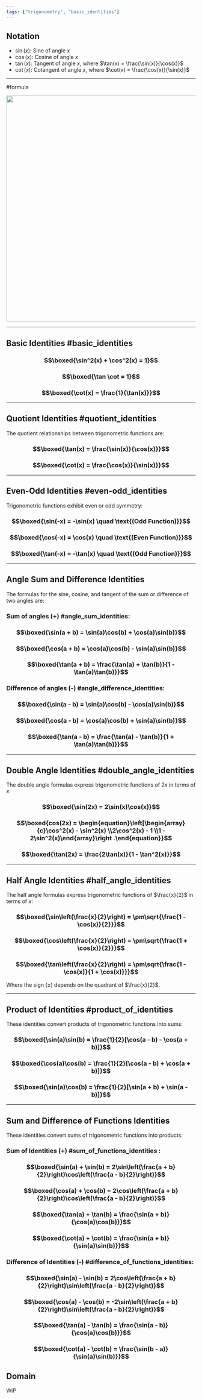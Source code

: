 ```yaml
---
tags: ["trigonometry", "basic_identities"]
---
```


## Notation
- $\sin(x)$: Sine of angle $x$
- $\cos(x)$: Cosine of angle $x$
- $\tan(x)$: Tangent of angle $x$, where $\tan(x) = \frac{\sin(x)}{\cos(x)}$
- $\cot(x)$: Cotangent of angle $x$, where $\cot(x) = \frac{\cos(x)}{\sin(x)}$

---
#formula

<img src="Pictures/trig_identities.png" width=600 height="auto" style="display: block; margin: auto">

---
## Basic Identities #basic_identities
### $$\boxed{\sin^2(x) + \cos^2(x) = 1}$$
### $$\boxed{\tan \cot = 1}$$
### $$\boxed{\cot(x) = \frac{1}{\tan(x)}}$$

---

## Quotient Identities #quotient_identities
The quotient relationships between trigonometric functions are:
### $$\boxed{\tan(x) = \frac{\sin(x)}{\cos(x)}}$$
### $$\boxed{\cot(x) = \frac{\cos(x)}{\sin(x)}}$$

---

## Even-Odd Identities #even-odd_identities
Trigonometric functions exhibit even or odd symmetry:
### $$\boxed{\sin(-x) = -\sin(x) \quad \text{(Odd Function)}}$$
### $$\boxed{\cos(-x) = \cos(x) \quad \text{(Even Function)}}$$
### $$\boxed{\tan(-x) = -\tan(x) \quad \text{(Odd Function)}}$$

---

## Angle Sum and Difference Identities
The formulas for the sine, cosine, and tangent of the sum or difference of two angles are:
### Sum of angles (+) #angle_sum_identities:
### $$\boxed{\sin(a + b) = \sin(a)\cos(b) + \cos(a)\sin(b)}$$
### $$\boxed{\cos(a + b) = \cos(a)\cos(b) - \sin(a)\sin(b)}$$
### $$\boxed{\tan(a + b) = \frac{\tan(a) + \tan(b)}{1 - \tan(a)\tan(b)}}$$

### Difference of angles (-) #angle_difference_identities:
### $$\boxed{\sin(a - b) = \sin(a)\cos(b) - \cos(a)\sin(b)}$$
### $$\boxed{\cos(a - b) = \cos(a)\cos(b) + \sin(a)\sin(b)}$$
### $$\boxed{\tan(a - b) = \frac{\tan(a) - \tan(b)}{1 + \tan(a)\tan(b)}}$$

---

## Double Angle Identities #double_angle_identities
The double angle formulas express trigonometric functions of $2x$ in terms of $x$:
### $$\boxed{\sin(2x) = 2\sin(x)\cos(x)}$$
### $$\boxed{cos(2x) = \begin{equation}\left[\begin{array}{c}\cos^2(x) - \sin^2(x) \\2\cos^2(x) - 1 \\1 - 2\sin^2(x)\end{array}\right .\end{equation}}$$
### $$\boxed{\tan(2x) = \frac{2\tan(x)}{1 - \tan^2(x)}}$$


---

## Half Angle Identities #half_angle_identities
The half angle formulas express trigonometric functions of $\frac{x}{2}$ in terms of $x$:
### $$\boxed{\sin\left(\frac{x}{2}\right) = \pm\sqrt{\frac{1 - \cos(x)}{2}}}$$
### $$\boxed{\cos\left(\frac{x}{2}\right) = \pm\sqrt{\frac{1 + \cos(x)}{2}}}$$
### $$\boxed{\tan\left(\frac{x}{2}\right) = \pm\sqrt{\frac{1 - \cos(x)}{1 + \cos(x)}}}$$
Where the sign ($\pm$) depends on the quadrant of $\frac{x}{2}$.

---

## Product of Identities #product_of_identities
These identities convert products of trigonometric functions into sums:
### $$\boxed{\sin(a)\sin(b) = \frac{1}{2}[\cos(a - b) - \cos(a + b)]}$$
### $$\boxed{\cos(a)\cos(b) = \frac{1}{2}[\cos(a - b) + \cos(a + b)]}$$
### $$\boxed{\sin(a)\cos(b) = \frac{1}{2}[\sin(a + b) + \sin(a - b)]}$$

---

## Sum and Difference of Functions Identities
These identities convert sums of trigonometric functions into products:
### Sum of Identities (+) #sum_of_functions_identities :
### $$\boxed{\sin(a) + \sin(b) = 2\sin\left(\frac{a + b}{2}\right)\cos\left(\frac{a - b}{2}\right)}$$
### $$\boxed{\cos(a) + \cos(b) = 2\cos\left(\frac{a + b}{2}\right)\cos\left(\frac{a - b}{2}\right)}$$
### $$\boxed{\tan(a) + \tan(b) = \frac{\sin(a + b)}{\cos(a)\cos(b)}}$$
### $$\boxed{\cot(a) + \cot(b) = \frac{\sin(a + b)}{\sin(a)\sin(b)}}$$

### Difference of Identities (-) #difference_of_functions_identities:
### $$\boxed{\sin(a) - \sin(b) = 2\cos\left(\frac{a + b}{2}\right)\sin\left(\frac{a - b}{2}\right)}$$
### $$\boxed{\cos(a) - \cos(b) = -2\sin\left(\frac{a + b}{2}\right)\sin\left(\frac{a - b}{2}\right)}$$
### $$\boxed{\tan(a) - \tan(b) = \frac{\sin(a - b)}{\cos(a)\cos(b)}}$$
### $$\boxed{\cot(a) - \cot(b) = \frac{\sin(b - a)}{\sin(a)\sin(b)}}$$

## Domain
 WiP
 
